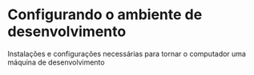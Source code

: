 # Configurando o ambiente de desenvolvimento
 Instalações e configurações necessárias para tornar o computador uma máquina de desenvolvimento 
